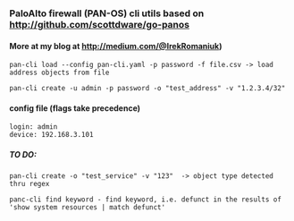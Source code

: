 ### PaloAlto firewall (PAN-OS) cli utils based on http://github.com/scottdware/go-panos
#### More at my blog at http://medium.com/@IrekRomaniuk)

```
pan-cli load --config pan-cli.yaml -p password -f file.csv -> load address objects from file

pan-cli create -u admin -p password -o "test_address" -v "1.2.3.4/32"
```

#### config file (flags take precedence)
```
login: admin
device: 192.168.3.101
```
##### TO DO:
```
pan-cli create -o "test_service" -v "123"  -> object type detected thru regex

panc-cli find keyword - find keyword, i.e. defunct in the results of 'show system resources | match defunct'
```